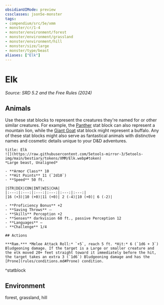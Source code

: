 ```yaml
---
obsidianUIMode: preview
cssclasses: json5e-monster
tags:
- compendium/src/5e/xmm
- monster/cr/1-4
- monster/environment/forest
- monster/environment/grassland
- monster/environment/hill
- monster/size/large
- monster/type/beast
aliases: ["Elk"]
---
```

# Elk
*Source: SRD 5.2 and the Free Rules (2024)*  

## Animals

Use these stat blocks to represent the creatures they're named for or other similar creatures. For example, the [Panther](compendium/bestiary/beast/panther-xmm.md) stat block can also represent a mountain lion, while the [Giant Goat](compendium/bestiary/beast/giant-goat-xmm.md) stat block might represent a buffalo. Any of these stat blocks might also serve as fantastical animals with distinctive names and cosmetic details unique to your D&D adventures.

```ad-statblock
title: Elk
![](https://raw.githubusercontent.com/5etools-mirror-3/5etools-img/main/bestiary/tokens/XMM/Elk.webp#token)
*Large beast, Unaligned*

- **Armor Class** 10
- **Hit Points** 11 (`2d10`)
- **Speed** 50 ft.

|STR|DEX|CON|INT|WIS|CHA|
|:---:|:---:|:---:|:---:|:---:|:---:|
|16 (+3)|10 (+0)|11 (+0)| 2 (-4)|10 (+0)| 6 (-2)|

- **Proficiency Bonus** +2
- **Saving Throws** ⏤
- **Skills** Perception +2
- **Senses** darkvision 60 ft., passive Perception 12
- **Languages** —
- **Challenge** 1/4

## Actions

***Ram.*** *Melee Attack Roll:* `+5`, reach 5 ft. *Hit:* 6 (`1d6 + 3`) Bludgeoning damage. If the target is a Large or smaller creature and the elk moved 20+ feet straight toward it immediately before the hit, the target takes an extra 3 (`1d6`) Bludgeoning damage and has the [Prone](rules/conditions.md#Prone) condition.
```
^statblock

## Environment

forest, grassland, hill